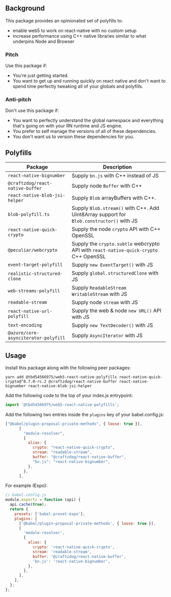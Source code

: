 ## Background

This package provides an opinionated set of polyfills to:

- enable web5 to work on react-native with no custom setup
- increase performance using C++ native libraries similar to what underpins Node and Browser

### Pitch

Use this package if:

- You're just getting started.
- You want to get up and running quickly on react native and don't want to spend time perfectly tweaking all of your globals and polyfills.

### Anti-pitch

Don't use this package if:

- You want to perfectly understand the global namespace and everything that's going on with your RN runtime and JS engine.
- You prefer to self manage the versions of all of these dependencies.
- You don't want us to version these dependencies for you.

## Polyfills

| Package                               | Description                                                                              |
| ------------------------------------- | ---------------------------------------------------------------------------------------- |
| `react-native-bignumber`              | Supply `bn.js` with C++ instead of JS                                                    |
| `@craftzdog/react-native-buffer`      | Supply node `Buffer` with C++                                                            |
| `react-native-blob-jsi-helper`        | Supply `Blob` arrayBuffers with C++.                                                     |
| `blob-polyfill.ts`                    | Supply `Blob.stream()` with C++. Add Uint8Array support for `Blob.constructor()` with JS |
| `react-native-quick-crypto`           | Supply the node `crypto` API with C++ OpenSSL                                            |
| `@peculiar/webcrypto`                 | Supply the `crypto.subtle` webcrypto API with `react-native-quick-crypto` C++ OpenSSL    |
| `event-target-polyfill`               | Supply `new EventTarget()` with JS                                                       |
| `realistic-structured-clone`          | Supply `global.structuredClone` with JS                                                  |
| `web-streams-polyfill`                | Supply `ReadableStream` `WritableStream` with JS                                         |
| `readable-stream`                     | Supply node `stream` with JS                                                             |
| `react-native-url-polyfill`           | Supply the web & node `new URL()` API with JS                                            |
| `text-encoding`                       | Supply `new TextDecoder()` with JS                                                       |
| `@azure/core-asynciterator-polyfill ` | Supply `AsyncIterator` with JS                                                           |

## Usage

Install this package along with the following peer packages:

```
yarn add @tbd54566975/web5-react-native-polyfills react-native-quick-crypto@^0.7.0-rc.2 @craftzdog/react-native-buffer react-native-bignumber react-native-blob-jsi-helper
```

Add the following code to the top of your index.js entrypoint:

```js
import '@tbd54566975/web5-react-native-polyfills';
```

Add the following two entries inside the `plugins` key of your babel.config.js:

```js
["@babel/plugin-proposal-private-methods", { loose: true }],
      [
        "module-resolver",
        {
          alias: {
            crypto: "react-native-quick-crypto",
            stream: "readable-stream",
            buffer: "@craftzdog/react-native-buffer",
            "bn.js": "react-native-bignumber",
          },
        },
      ],
```

For example (Expo):

```js
// babel.config.js
module.exports = function (api) {
  api.cache(true);
  return {
    presets: ['babel-preset-expo'],
    plugins: [
      ['@babel/plugin-proposal-private-methods', { loose: true }],
      [
        'module-resolver',
        {
          alias: {
            crypto: 'react-native-quick-crypto',
            stream: 'readable-stream',
            buffer: '@craftzdog/react-native-buffer',
            'bn.js': 'react-native-bignumber',
          },
        },
      ],
    ],
  };
};
```
